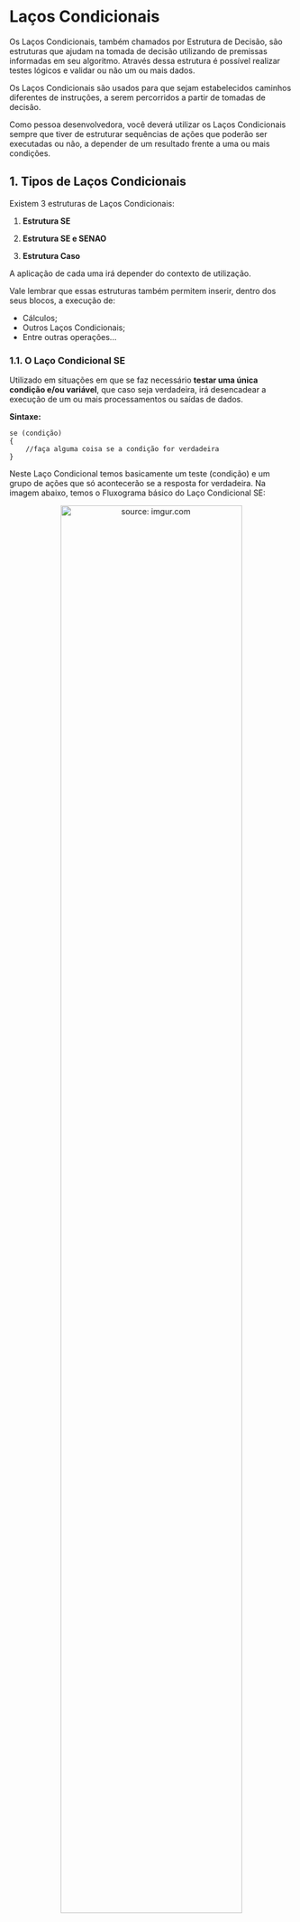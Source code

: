 <h1>Laços Condicionais</h1>



Os Laços Condicionais, também chamados por Estrutura de Decisão, são estruturas que ajudam na tomada de decisão utilizando de premissas informadas em seu algoritmo. Através dessa estrutura é possível realizar testes lógicos e validar ou não um ou mais dados.

Os Laços Condicionais são usados para que sejam estabelecidos caminhos diferentes de instruções, a serem percorridos a partir de  tomadas de decisão. 

Como pessoa desenvolvedora, você deverá utilizar os Laços Condicionais sempre que tiver de estruturar sequências de ações que poderão  ser executadas ou não, a depender de um resultado frente a uma ou mais  condições.

<h2>1. Tipos de Laços Condicionais</h2>

Existem 3 estruturas de Laços Condicionais:

1. **Estrutura SE**

2. **Estrutura SE e SENAO**

3. **Estrutura Caso**

A aplicação de cada uma irá depender do contexto de utilização.

Vale lembrar que essas estruturas também permitem inserir, dentro dos seus blocos, a execução de:

   - Cálculos;
   - Outros Laços Condicionais;
   - Entre outras operações...

<h3>1.1. O Laço Condicional SE</h3>

Utilizado em situações em que se faz necessário **testar uma única condição e/ou variável**, que caso seja verdadeira, irá desencadear a execução de um ou mais processamentos ou saídas de dados. 

**Sintaxe:**

```pseudocode
se (condição)
{
	//faça alguma coisa se a condição for verdadeira
}
```

Neste Laço Condicional temos basicamente um teste (condição) e um grupo de ações que só acontecerão se a resposta for verdadeira. Na imagem abaixo, temos o Fluxograma básico do Laço Condicional SE:

<div align="center"><img src="https://i.imgur.com/6RcELpu.png" title="source: imgur.com" width="80%"/></div>

Como exemplo prático vamos escrever um algoritmo que **valida se o valor da variável lógica X é verdadeiro**.

A condição do Se esta informada dentro do conjunto de parênteses ( *condição* ), tudo que esta informado  dentro do parênteses precisa ser verdadeiro para que o bloco do **SE** seja processado, caso não seja verdadeira a condição do SE, esse bloco será ignorado/ pulado no momento da execução do código.

<img src="https://i.imgur.com/84jPbK6.png" title="source: imgur.com" width="2%"/>**Exemplo 01 - Laço Condicional Condicional SE**

<img src="https://i.imgur.com/xNGQtIG.png" title="source: imgur.com" width="3%"/>**Fluxograma:**

<div align="center"><img src="https://i.imgur.com/SFaLUpx.png" title="source: imgur.com" /></div>

**Código no Portugol:**

```pseudocode
programa
{
	
	funcao inicio()
	{
		logico x = verdadeiro 
		logico y = falso
		
		se (x)
		{
			escreva ("X é verdadeiro")
		}
		
		se (y)
		{
			escreva ("O valor de Y é verdadeiro")
		}
	}
}
```
No código acima, a primeira condição: **Se o valor de x for verdadeiro** será testada. Caso esta condição seja **verdadeira**, **o bloco de comandos que está dentro das chaves { }** será executado.

Na sequência, a segunda condição: **Se o valor de y for verdadeiro** será testada. Caso esta condição seja **verdadeira**, **o bloco de comandos que está dentro das chaves { }** será executado.

Observe que cada bloco de código da estrutura se, **tem o seu inicio e fim delimitados por 2 chaves { }**, como mostra a imagem abaixo:

![portugol - se - 1](https://user-images.githubusercontent.com/8031302/189245637-3338d190-c7c6-45cf-943f-9d2db8244ce5.png)

**Avaliando a estrutura SE a partir de um teste:**

<table>
	<tr>
		<td><b>Entrada</b></td>
        <td><b>Processamento</b></td>
        <td><b>Saída</b></td>
	</tr>
	<tr>
		<td>x = verdadeiro</td>
		<td> se x é verdadeiro</td>
		<td>X é verdadeiro</td>
	</tr>
    <tr>
    	<td>y = falso</td>
        <td>se y é falso</td>
        <td>-- NÃO TEREMOS NENHUMA SAÍDA --</td>
    </tr>
</table>

<img src="https://i.imgur.com/V2ReOnx.png" title="source: imgur.com" width="3%"/>**Resultado do Algoritmo:**

![Portugol - se - 1 - resultado](https://user-images.githubusercontent.com/8031302/189246112-85b538e4-972d-4c6c-9ca0-3b8127bffe4d.JPG)

 <br />

<div align="left"><img src="https://i.imgur.com/bQGvf3h.png" title="source: imgur.com" width="25px"/> <a href="https://github.com/rafaelq80/exemplos_logica/blob/main/condicionais/se_simples_01.por" target="_blank"><b>Código fonte do exemplo</b></a></div>

<br />

Note que o segundo SE, **não exibiu o seu texto no console**, porque a **segunda condição SE não é verdadeira**. Observe que a variável **y** foi inicializada com o valor **falso**. 

| <img src="https://i.imgur.com/L338M2G.png" title="source: imgur.com" width="100px"/> | **DESAFIO:** *Altere o valor da variável y para verdadeiro, execute o programa novamente e veja como o programa se comporta. * |
| ------------------------------------------------------------ | :----------------------------------------------------------- |

Se você fez o Desafio acima, deve ter observado que cada estrutura SE do código acima é independente, ou seja, não há relação entre elas e por isso são avaliadas e executadas isoladamente.

| <img src="https://i.imgur.com/RfjtOFi.png" title="source: imgur.com" width="120px"/> | <div align="left">**DICA:** *Os Operadores utilizados para comparar e/ou escrever as condições da Estrutura SE estão disponíveis no conteúdo: <a href="07_operadores.md" target="_blank">Operadores</a>. Caso você tenha alguma dúvida, não deixe de rever este conteúdo!*</div> |
| ------------------------------------------------------------ | ------------------------------------------------------------ |

<br />

<img src="https://i.imgur.com/84jPbK6.png" title="source: imgur.com" width="2%"/>**Exemplo 02 - Laço Condicional Condicional SE e o Operador nao**

Vamos reescrever o exemplo 01, só que desta vez vamos inverter a saída do nosso algoritmo utilizando o operador **nao**.

<img src="https://i.imgur.com/xNGQtIG.png" title="source: imgur.com" width="3%"/>**Fluxograma:**

<div align="center"><img src="https://i.imgur.com/XAkGRLP.png" title="source: imgur.com" /></div>

**Código no Portugol:**

```pseudocode
programa
{
	funcao inicio()
	{
		//declaração da variável com e atribuição do valor verdadeiro para a mesma
		logico x = verdadeiro 
		logico y = falso
		
		se(nao x)
		{
			escreva ("o valor de x não é verdadeiro")
		}
		
		se(nao y)
		{
			escreva ("o valor de y não é verdadeiro")
		}
	}
}
```

No código acima, a primeira condição: **Se o valor de x não for verdadeiro** será testada. Caso esta condição seja **verdadeira, ou seja, x for falso**, **o bloco de comandos que está dentro das chaves { }** será executado.

Na sequência, a segunda condição: **Se o valor de y não for verdadeiro** será testada. Caso esta condição seja **verdadeira, ou seja, x for verdadeiro o bloco de comandos que está dentro das chaves { }** será executado.

**Avaliando a estrutura SE a partir de um teste:**

<table>
	<tr>
		<td><b>Entrada</b></td>
        <td><b>Processamento</b></td>
        <td><b>Saída</b></td>
	</tr>
	<tr>
		<td>x = lógico</td>
		<td> se x NÃO é verdadeiro</td>
		<td>-- NÃO TEREMOS NENHUMA SAÍDA --</td>
	</tr>
    <tr>
    	<td>y = falso</td>
        <td>se y NÃO é verdadeiro</td>
        <td>o valor de x não é verdadeiro</td>
    </tr>
</table>

<img src="https://i.imgur.com/V2ReOnx.png" title="source: imgur.com" width="3%"/>**Resultado do Algoritmo:**

![Portugol - se - 2 - resultado](https://user-images.githubusercontent.com/8031302/189249294-d7557c6f-bbe9-418e-8607-4df86a3ed2a1.JPG)

Note que o operador **nao**, inverteu o resultado do exemplo1. Nesta segunda versão foi o primeiro SE que **não exibiu o seu texto no console**, porque a **primeira condição SE não é verdadeira**. Observe que a variável **x** foi inicializada com o valor **verdadeiro**, entretanto o operador **nao** transforma o **verdadeiro em falso e vice-versa**. 

 <br />

<div align="left"><img src="https://i.imgur.com/bQGvf3h.png" title="source: imgur.com" width="25px"/> <a href="https://github.com/rafaelq80/exemplos_logica/blob/main/condicionais/se_simples_02.por" target="_blank"><b>Código fonte do exemplo</b></a></div>

<br />

| <img src="https://i.imgur.com/L338M2G.png" title="source: imgur.com" width="100px"/> | **DESAFIO:** *Altere o valor da variável x para falso, execute o programa novamente e veja como o programa se comporta.* |
| ------------------------------------------------------------ | :----------------------------------------------------------- |

Se você fez o Desafio acima, deve ter observado que cada estrutura SE do código acima, assim como no exemplo 01, é independente, ou seja, não há relação entre elas e por isso são avaliadas e executadas isoladamente.

| <img src="https://i.imgur.com/RfjtOFi.png" title="source: imgur.com" width="120px"/> | <div align="left">**DICA:** *Os Operadores utilizados para comparar e/ou escrever as condições da Estrutura SE estão disponíveis no conteúdo: <a href="07_operadores.md" target="_blank">Operadores</a>. Caso você tenha alguma dúvida, não deixe de rever este conteúdo!*</div> |
| ------------------------------------------------------------ | ------------------------------------------------------------ |

<br />

<img src="https://i.imgur.com/84jPbK6.png" title="source: imgur.com" width="2%"/>**Exemplo 03 - Laço Condicional SE e os Operadores relacionais** 

<img src="https://i.imgur.com/xNGQtIG.png" title="source: imgur.com" width="3%"/>**Fluxograma:**

<div align="center"><img src="https://i.imgur.com/12KtqiH.png" title="source: imgur.com" /></div>

**Código no Portugol:**

```pseudocode
programa
{
	funcao inicio()
	{
		inteiro n1 = 4, n2 = 3, n3 = 4
		
		se(n1 <5)
		{
			escreva("O número 1 é menor do que 5\n")
		}
	
		se(n1 < n2)
		{
			escreva("O número 1 é menor do que o número 2\n")
		}
	
		se(n1 == n3) 
			escreva("O número 1 e o número 3 são iguais\n")
		
	}
}
```

No código acima, no primeiro Laço Condicional SE, se o valor da variável **n1 for menor que 5**, será exibido o texto do comando **escreva()** no console. No segundo Laço Condicional SE, se o valor da variável **n1 for menor que o valor da variável n2**, será exibido o texto do comando **escreva()** no console. No terceiro Laço Condicional SE, se o valor da variável **n1 for igual ao valor da variável n3**, será exibido o texto do comando **escreva()** no console. 

Observe neste exemplo, que o Laço Condicional SE foi escrito **sem o uso das chaves para delimitar o bloco de código**. Neste caso, o algoritmo entende que *caso a condição seja verdadeira, apenas a primeira linha após o Laço Condicional deve ser executada* e apenas essa linha é condicionada ao SE.

| <img src="https://i.imgur.com/RfjtOFi.png" title="source: imgur.com" width="120px"/> | <div align="left">**DICA:** *Os Operadores utilizados para comparar e/ou escrever as condições da Estrutura SE estão disponíveis no conteúdo: <a href="07_operadores.md" target="_blank">Operadores</a>. Caso você tenha alguma dúvida, não deixe de rever este conteúdo!*</div> |
| ------------------------------------------------------------ | ------------------------------------------------------------ |

**Testando o algoritmo acima**:

<table>
	<tr>
		<td>Entrada</td>
        <td>Processamento</td>
        <td>Saída</td>
	</tr>
	<tr>
		<td>n1 = 4</td>
		<td> se n1 < 5</td>
		<td>O número 1 é menos que 5</td>
	</tr>
    <tr>
		<td>n1 = 4 e n2 = 3</td>
		<td> se n1 é menor n2</td>
		<td>-- NÃO TEREMOS NENHUMA SAÍDA --</td>
	</tr>
    <tr>
    	<td>n1 = 4 e n3 = 4</td>
        <td>se valor de n1 é igual ao valor do n3</td>
        <td>Os valores de Número1 e Número3 são iguais</td>
    </tr>
</table>

<img src="https://i.imgur.com/V2ReOnx.png" title="source: imgur.com" width="3%"/>**Resultado do Algoritmo:**

<div align="center"><img src="https://i.imgur.com/UKrenZI.png" title="source: imgur.com" /></div>

Observe que apenas as saídas do primeiro e do terceiro Laço Condicional SE foram exibidos no console, pois a segunda condição não é verdadeira.

<br />

<div align="left"><img src="https://i.imgur.com/bQGvf3h.png" title="source: imgur.com" width="25px"/> <a href="https://github.com/rafaelq80/exemplos_logica/blob/main/condicionais/se_simples_03.por" target="_blank"><b>Código fonte do exemplo</b></a></div>

<br />

| <img src="https://i.imgur.com/L338M2G.png" title="source: imgur.com" width="100px"/> | **DESAFIO:** *Altere o valor das variáveis n1, n2 e n3, execute o programa novamente e veja como o programa se comporta.* |
| ------------------------------------------------------------ | :----------------------------------------------------------- |

Se você fez o Desafio acima, deve ter observado que cada estrutura SE do código acima é independente, ou seja, não há relação entre elas e por isso são avaliadas e executadas isoladamente.



<h3>Exercício Resolvido</h3>



Crie um algoritmo que receba duas notas digitadas pelo usuário e calcula a média entre esses valores. **Se o valor da média for maior ou igual a 6**, o usuário receberá a seguinte mensagem no console: **Parabéns, você foi aprovade!**

<img src="https://i.imgur.com/V2ReOnx.png" title="source: imgur.com" width="3%"/>**Resultado esperado do Algoritmo:**

<div align="center"><img src="https://i.imgur.com/mqYx7tq.png" title="source: imgur.com" /></div>

**Como resolver???** 

Ao resolver um algoritmo é necessário analisar o que se pede antes de começar a escrever o código. Para a analisar o algoritmo proposto, podemos separar as informações do enunciado do exercício em 3 etapas fundamentais: 

<div align="center"><img src="https://i.imgur.com/YNUpmlg.png" title="source: imgur.com" width="70%"/></div>

| Quais são as entradas?                            | Qual é o processamento?                                      | Qual será a saída?                                           |
| ------------------------------------------------- | ------------------------------------------------------------ | ------------------------------------------------------------ |
| Nota1 e Nota2<br />(ambas digitadas pelo usuário) | 1.Cálculo de média <br />2.Checar Se a media é maior ou igual do que 6 | 1.Resultado do cálculo de média <br />2.Caso a média seja maior ou igual a 6 - escrever: Parabéns, você foi aprovade! |

Na sequência, vamos criar o teste de mesa para validar se a Lógica está correta. Veja a animação abaixo:

<div align="center"><img src="https://i.imgur.com/X4KOxnM.gif" title="source: imgur.com" /></div>

Note que durante o desenvolvimento do algoritmo foi identificada a necessidade de criar mais uma variável para guardar o resultado da média e por isso já indicamos essa variável na fase 03 do nosso teste de mesa.

**Código no Portugol:**

```pseudocode
programa
{
	funcao inicio()
	{
		real nota1, nota2, media
		
		escreva("Digite a primeira nota\n")
		leia(nota1)
		
		escreva("Digite a segunda nota\n")
		leia(nota2)
		
		media = (nota1+nota2)/2
		
		se(media>=6){
			escreva("Parabéns, você foi aprovade!")
		}
	}
}
```

<br />

<div align="left"><img src="https://i.imgur.com/bQGvf3h.png" title="source: imgur.com" width="25px"/> <a href="
https://github.com/rafaelq80/exemplos_logica/blob/main/condicionais/media_v1.por" target="_blank"><b>Código fonte do exemplo</b></a></div>

<br />

<h3> 1.2. Laço Condicional SE, SE Encadeado e SENAO</h3>

A estrutura **SE** também permite a execução de um ou mais processamentos ou saídas de dados para o caso falso, através da instrução **SENAO**. A instrução SENAO, em conjunto com a estrutura SE, permite criar uma resposta caso a condição verdadeira não seja satisfeita, ou seja, uma ação para a condição falsa. 

**Sintaxe:**

```pseudocode
se (condição)
{
	//faça alguma coisa se a condição for verdadeira
}
senao
{
	//faça alguma coisa se a condição for falsa
}
```

Este Laço Condicional é utilizado em situações em que se faz necessário testar uma única condição/variável que, se verdadeira, irá desencadear a  realização de um ou mais comandos e que, se for falsa, irá desencadear um outro grupo de ações. Temos então um teste e dois grupos de ações  possíveis; um que acontecerá se a condição for verdadeira, e outro que  acontecerá se a condição for falsa.

<div align="center"><img src="https://i.imgur.com/mKnE9eA.png" title="source: imgur.com" width="80%"/></div>

<br />

Vamos adicionar uma nova condição no **Exercício Resolvido**:

<img src="https://i.imgur.com/84jPbK6.png" title="source: imgur.com" width="2%"/>**Exemplo 04 - Laço Condicional SE, SE Encadeado e SENAO** 

<img src="https://i.imgur.com/xNGQtIG.png" title="source: imgur.com" width="3%"/>**Fluxograma:**

<div align="center"><img src="https://i.imgur.com/K048Umo.png" title="source: imgur.com" /></div>

**Código no Portugol:**

```pseudocode
programa
{
	funcao inicio()
	{
		real nota1, nota2, media

		escreva("Digite a primeira nota\n")
		leia(nota1)
	
		escreva("Digite a segunda nota\n")
		leia(nota2)
	
		media = (nota1+nota2)/2
		se(media>=6)
		{
			escreva("Parabéns, você foi aprovade!\n")
		}
		senao
		{
			escreva("Infelizmente devo informar que foi reprovade...\n")
		}
		
	}

}
```

No exemplo acima, a condição **se a média for maior ou igual a 6**, resultará na saída: **Parabéns, você foi aprovade!** **Caso essa condição não seja atendida**, o bloco onde temos o **SENÃO** será executado e resultará na saída: **Infelizmente devo informar que foi reprovado...**

Observe que apenas uma das duas saídas será executada e o **SENÃO** só pode ser utilizado em um código onde previamente foi declarada a condição de um **SE**. Se a condição **media>=6 for verdadeira**, a **condição SENÃO não será executada**.

Para comprovar o que foi passado aqui, faça dois testes no algoritmo acima:

​	*I. Execute o algoritmo digitando notas onde o resultado da média seja menor do que 6;*

​	*II. Execute novamente o algoritmo digitando notas onde o resultado da média seja maior ou igual a 6.*

<table>
	<tr>
        <td></td>
		<td><b>Entrada</b></td>
        <td><b>Processamento</b></td>
        <td><b>Resultado</b></td>
        <td><b>Saída</b></td>
	</tr>
    <tr>
        <td>I</td>
    	<td>nota1 = 7 e nota2 = 9</td>
        <td>se media >=6</td>
        <td>Condição verdadeira</td>
        <td>Parabéns, você foi aprovade!</td>
    </tr>
    <tr>
        <td>II</td>
		<td>nota1 = 3 e nota2 = 4</td>
		<td>se media >=6</td>
        <td>Condição falsa</td>
		<td>Infelizmente devo informar que foi reprovade...</td>
	</tr>
</table>

> **Calculo da média I:**  *(7+9)/2 => média = 8*
>
> **Calculo da média II:** *(3+4)/2 => média = 3.5*

<img src="https://i.imgur.com/V2ReOnx.png" title="source: imgur.com" width="3%"/>**Resultado esperado do Algoritmo  - Teste I:**

<div align="center"><img src="https://i.imgur.com/Mv6e8mT.png" title="source: imgur.com" /></div>

<br />

<div align="left"><img src="https://i.imgur.com/bQGvf3h.png" title="source: imgur.com" width="25px"/> <a href="
https://github.com/rafaelq80/exemplos_logica/blob/main/condicionais/media_v2.por" target="_blank"><b>Código fonte do exemplo</b></a></div>

<br />

<h4>1.2.1 Acrescentando mais opções (SENÃO encadeado)</h4>

Pode-se incluir em um algoritmo quantos "SE's" encadeados forem necessários, mas nesse caso o SENÃO será sempre uma condição que será considerada após as condições anteriores já terem sido descartadas por serem condições falsas. Sendo assim vamos dar sequencia no algoritmo anterior acrescentando mais uma condição: **Alune em exame!**. 

**Condição:** *Para receber a mensagem: Alune de exame, a média deve ser igual a 5.*

<br />

<img src="https://i.imgur.com/84jPbK6.png" title="source: imgur.com" width="2%"/>**Exemplo 05 - Laço Condicional SE, SE Encadeado e SENAO SE - Versão 02** 

<img src="https://i.imgur.com/xNGQtIG.png" title="source: imgur.com" width="3%"/>**Fluxograma:**

<div align="center"><img src="https://i.imgur.com/vHzCUpr.png" title="source: imgur.com" /></div>

**Código no Portugol:**

```pseudocode
programa
{
	funcao inicio()
	{
		real nota1, nota2, media

		escreva("Digite a primeira nota\n")
		leia(nota1)
	
		escreva("Digite a segunda nota\n")
		leia(nota2)
	
		media = (nota1+nota2)/2
		
		se(media>=6)
		{
			escreva("Parabéns, você foi aprovade!\n")
		}
		senao se(media ==5){
			escreva("Alune de exame!\n")
		}
		senao
		{
			escreva("Infelizmente devo informar que foi reprovade...\n")
		}
		
	}

}
```

Observe o código acima, que ele possui 3 condições: 

​	*I. Se a condição **media maior ou igual a 6 for verdadeira**, será exibida a mensagem: **Parabéns, você foi aprovade!***

​	*II. Se a condição: **media igual a 5** for verdadeira, será exibida a mensagem: **Alune de exame!***

​	*III. Se **as duas condições anteriores forem falsas** (SENÃO), será exibida a mensagem: **Infelizmente devo informar que foi reprovado...***

Veja os testes para as 3 condições na tabela abaixo:

<table>
	<tr>
		<td></td>
        <td><b>Entrada</b></td>
        <td><b>Processamento</b></td>
        <td><b>Resultado</b></td>
        <td><b>Saída</b></td>
	</tr>
    <tr>
    	<td>I</td>
        <td>nota1 = 7 e nota2 = 9</td>
        <td>se media >=6</td>
        <td>Condição verdadeira</td>
        <td>Parabéns, você foi aprovade!</td>
    </tr>
    <tr>
		<td>II</td>
        <td>nota1 = 6 e nota2 = 4</td>
		<td>condição anterior falsa e se media == 5</td>
        <td>Condição verdadeira</td>
		<td>Alune de exame</td>
	</tr>
    <tr>
		<td>III</td>
        <td>nota1 = 3 e nota2 = 4</td>
		<td> </td>
        <td>todas as anteriores falsa</td>
		<td>Infelizmente devo informar que foi reprovade...</td>
	</tr>
</table>
> **Calculo da média I:**  *(7+9)/2 => média = 8*
>
> **Calculo da média II:** *(6+4)/2 => média = 5*
>
> **Calculo da média III:** *(3+4)/2 => média = 3.5*

<img src="https://i.imgur.com/V2ReOnx.png" title="source: imgur.com" width="3%"/>**Resultado esperado do Algoritmo - Teste II:**

<div align="center"><img src="https://i.imgur.com/EieeEzk.png" title="source: imgur.com" /></div>

<br />

<div align="left"><img src="https://i.imgur.com/bQGvf3h.png" title="source: imgur.com" width="25px"/> <a href="
https://github.com/rafaelq80/exemplos_logica/blob/main/condicionais/media_v3.por" target="_blank"><b>Código fonte do exemplo</b></a></div>

<br />

<h2>1.3. Laço Condicional ESCOLHA CASO</h2>

**Escolha Caso**, também é um laço condicional, ou seja, uma estrutura de decisão, onde podemos através de premissas indicar qual ação deve-se ter conforme a opção escolhida.

**Sintaxe:**

```pseudocode
	escolha(opcao)
		{
			caso 1:
				//faça alguma coisa se a condição for verdadeira
				pare
			caso 2:
				//faça alguma coisa se a condição for verdadeira
				pare
			caso 3:
				//faça alguma coisa se a condição for verdadeira
				pare
			caso contrario:
				// Opcional - faça alguma coisa se todas as condições forem falsas
		}
```

O Laço Condicional ESCOLHA CASO utiliza uma variável, onde receberemos a opção escolhida pelo usuário e para cada opção teremos um tipo de saída no nosso algoritmo. Este laço é muito utilizado na construção de Menus de opções, onde o usuário digita uma letra ou um número para a escolher um item do Menu.

É importante atentar-se que para cada caso teremos um comando **PARE**, para indicar que acabou as ações para essa opção. A única opção que não adicionaremos o PARE, é a opção CASO CONTRARIO, que só será executada caso todas as opções anteriores sejam falsas. A opção CASO CONTRARIO não é obrigatória.

<div align="center"><img src="https://i.imgur.com/CMnnqnc.png" title="source: imgur.com" width="80%"/></div>

<br />

Vamos construir um Menu com 3 opções. De acordo com o numero digitado, uma resposta diferente será exibida na tela:

<img src="https://i.imgur.com/84jPbK6.png" title="source: imgur.com" width="2%"/>**Exemplo 06 - Laço Condicional ESCOLHA CASO** 

<img src="https://i.imgur.com/xNGQtIG.png" title="source: imgur.com" width="3%"/>**Fluxograma:**

<div align="center"><img src="https://i.imgur.com/9J4tGPO.png" title="source: imgur.com" /></div>

**Código no Portugol:**

```pseudocode
programa
{
	
	funcao inicio()
	{
		inteiro opcao

		escreva("# ## ### #### #########   Menu   ########## #### ### ## #\n")
		
		escreva("--Digite 1 para ver indicação de um livro--\n")
		escreva("--Digite 2 para ver ler uma frase motivacional--\n")
		escreva("--Digite 3 para receber uma indicação de música--\n")
		leia(opcao)
			
		escolha(opcao)
		{
			caso 1:
				escreva("Livro:\nO Lápis mágico de Malala")
				pare
			caso 2:
				escreva("Frase motivacional:\nTudo o que um sonho precisa para ser realizado \né alguém que acredite que ele possa ser realizado.")
				pare
			caso 3:
				escreva("Música:\nAURORA - Exist For Love.")
				pare
			
		}
		
	}
}
```

Observe no código acima, que o comando **ESCOLHA**, recebe a **variável opcao**, que receberá o numero da opção escolhida pelo usuário.

Na sequência, cada um dos comandos **CASO** receberá uma das opções do menu:

- Caso escolhida a opção 1 então exiba o livro

- Caso escolhida a opção 2 então exiba a frase
- Caso escolhida a opção 2 então exiba a música

Note que temos apenas 3 opções para esse menu, mas poderíamos dar mais opções de escolha para o usuário. 

<img src="https://i.imgur.com/V2ReOnx.png" title="source: imgur.com" width="3%"/>**Resultado esperado do Algoritmo - Caso 01:**

<div align="center"><img src="https://i.imgur.com/wOcyEgK.png" title="source: imgur.com" /></div>

<br />

Vale lembrar que nesse exemplo acima, se o usuário digitar **outro numero diferente de 1, 2 ou 3**, o programa será finalizado sem retornar nada.

<img src="https://i.imgur.com/V2ReOnx.png" title="source: imgur.com" width="3%"/>**Resultado esperado do Algoritmo - Opção diferente de 1, 2 ou 3:**

<div align="center"><img src="https://i.imgur.com/eu1iB0h.png" title="source: imgur.com" /></div>

<br />

<div align="left"><img src="https://i.imgur.com/bQGvf3h.png" title="source: imgur.com" width="25px"/> <a href="
https://github.com/rafaelq80/exemplos_logica/blob/main/condicionais/menu.por" target="_blank"><b>Código fonte do exemplo</b></a></div>

<br />

<h4>1.3.1. Corrigindo o erro (CASO CONTRARIO)</h4>


Para resolver o problema do processamento sem resposta, podemos reescrever o código acima adicionando a opção **CASO CONTRARIO**, que vai exibir alguma mensagem na tela ou efetuar algum processamento sempre que o usuário digitar qualquer numero diferente de 1, 2 ou 3. Esta opção funciona como uma opção padrão (default).

<br />

<img src="https://i.imgur.com/84jPbK6.png" title="source: imgur.com" width="2%"/>**Exemplo 07 - Laço Condicional ESCOLHA CASO - CASO CONTRARIO** 

<img src="https://i.imgur.com/xNGQtIG.png" title="source: imgur.com" width="3%"/>**Fluxograma:**

<div align="center"><img src="https://i.imgur.com/sVHEZQV.png" title="source: imgur.com" /></div>

**Código no Portugol:**

```pseudocode
programa
{
	

	funcao inicio()
	{
		inteiro opcao
	
		escreva("# ## ### #### #########   Menu   ########## #### ### ## #\n")
		
		escreva("--Digite 1 para ver indicação de um livro--\n")
		escreva("--Digite 2 para ver ler uma frase motivacional--\n")
		escreva("--Digite 3 para receber uma indicação de música--\n")
		leia(opcao)
			
		escolha(opcao)
		{
			caso 1:
				escreva("Livro:\nO Lápis mágico de Malala")
				pare
			caso 2:
				escreva("Frase motivacional:\nTudo o que um sonho precisa para ser realizado \né alguém que acredite que ele possa ser realizado.")
				pare
			caso 3:
				escreva("Música:\nAURORA - Exist For Love.")
				pare
			caso contrario:
				escreva("Opção inválida!")
			
		}
		
	}

}
```

Observe no código acima, que caso a opção digitada seja diferente dos números aceitos nos casos anteriores, será exibida na tela a mensagem: **Opção inválida!**

Note que no comando **CASO CONTRARIO** não utilizamos o comando **PARE**.

<table>
	<tr>
        <td><b>Entrada</b></td>
        <td><b>Processamento</b></td>
        <td><b>Saída</b></td>
	</tr>
    <tr>
    	<td>opcao = 1</td>
        <td>caso 1</td>
        <td>Livro: O Lápis mágico de Malala</td>
    </tr>
    <tr>
		<td>opcao = 2</td>
		<td>caso 2</td>
		<td>Frase motivacional: Tudo o que um sonho ...</td>
	</tr>
    <tr>
		<td>opcao = 3</td>
        <td>caso 3</td>
		<td>Música: AURORA - Exist For Love.</td>
	</tr>
    <tr>
		<td>opcao = 8</td>
        <td>caso contrario</td>
		<td>Opção inválida!</td>
	</tr>
</table>
<img src="https://i.imgur.com/V2ReOnx.png" title="source: imgur.com" width="3%"/>**Resultado esperado do Algoritmo - CASO CONTRARIO:**

<div align="center"><img src="https://i.imgur.com/7io2LDS.png" title="source: imgur.com" /></div>

<br />

<div align="left"><img src="https://i.imgur.com/bQGvf3h.png" title="source: imgur.com" width="25px"/> <a href="
https://github.com/rafaelq80/exemplos_logica/blob/main/condicionais/menu_v2.por" target="_blank"><b>Código fonte do exemplo</b></a></div>

<br /><br />

<div align="left"><a href="README.md"><img src="https://i.imgur.com/XMgF3gl.png" title="source: imgur.com" width="3%"/>Voltar</a></div>

